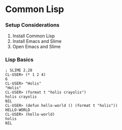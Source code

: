 # Common Lisp


### Setup Considerations

1. Install Common Lisp
2. Install Emacs and Slime
3. Open Emacs and Slime

### Lisp Basics

```
; SLIME 2.28
CL-USER> (* 1 2 4)
6
CL-USER> "Holis"
"Holis"
CL-USER> (format t "holis crayolis")
holis crayolis
NIL
CL-USER> (defun hello-world () (format t "holis"))
HELLO-WORLD
CL-USER> (hello-world)
holis
NIL
```
